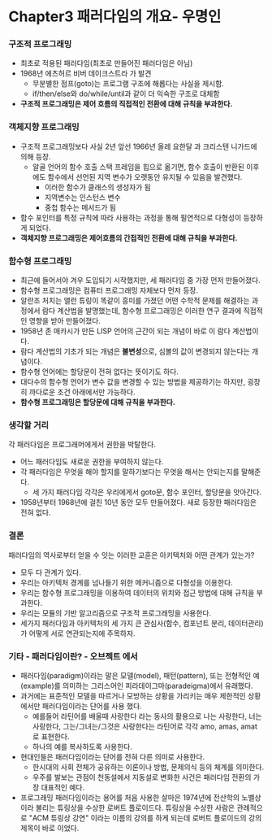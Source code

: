 # Chapter3 패러다임의 개요- 우명인

### 구조적 프로그래밍
* 최초로 적용된 패러다임(최초로 만들어진 패러다임은 아님)
* 1968년 에츠허르 비버 데이크스트라 가 발견
  * 무분별한 점프(goto)는 프로그램 구조에 해롭다는 사실을 제시함. 
  * if/then/else와  do/while/until과 같이 더 익숙한 구조로 대체함
* **구조적 프로그래밍은 제어 흐름의 직접적인 전환에 대해 규칙을 부과한다.**

### 객체지향 프로그래밍
* 구조적 프로그래밍보다 사실 2년 앞선 1966년 올레 요한달 과 크리스텐 니가드에 의해 등장.
  * 알골 언어의 함수 호출 스택 프레임을 힙으로 옮기면, 함수 호출이 반환된 이후에도 함수에서 선언된 지역 변수가 오랫동안 유지될 수 있음을 발견했다.
    * 이러한 함수가 클래스의 생성자가 됨 
    * 지역변수는 인스턴스 변수 
    * 중첩 함수는 메서드가 됨
* 함수 포인터를 특정 규칙에 따라 사용하는 과정을 통해 필연적으로 다형성이 등장하게 되었다.
* **객체지향 프로그래밍은 제어흐름의 간접적인 전환에 대해 규칙을 부과한다.**

### 함수형 프로그래밍
* 최근에 들어서야 겨우 도입되기 시작했지만, 세 패러다임 중 가장 먼저 만들어졌다.
* 함수형 프로그래밍은 컴퓨터 프로그래밍 자체보다 먼저 등장.
* 알란조 처치는 앨런 튜링이 똑같이 흥미를 가졌던 어떤 수학적 문제를 해결하는 과정에서 람다 계산법을 발명했는데, 함수형 프로그래밍은 이러한 연구 결과에 직접적인 영향을 받아 만들어졌다.
* 1958년 존 매카시가 만든 LISP 언어의 근간이 되는 개념이 바로 이 람다 계산법이다.
* 람다 계산법의 기초가 되는 개념은 **불변성**으로, 심볼의 값이 변경되지 않는다는 개념이다.
* 함수형 언어에는 할당문이 전혀 없다는 뜻이기도 하다.
* 대다수의 함수형 언어가 변수 값을 변경할 수 있는 방법을 제공하기는 하지만, 굉장히 까다로운 조건 아래에서만 가능하다.
* **함수형 프로그래밍은 할당문에 대해 규칙을 부과한다.**

### 생각할 거리
각 패러다임은 프로그래머에게서 권한을 박탈한다.
* 어느 패러다임도 새로운 권한을 부여하지 않는다.
* 각 패러다임은 무엇을 해야 할지를 말하기보다는 무엇을 해서는 안되는지를 말해준다.
  * 세 가지 패러다임 각각은 우리에게서 goto문, 함수 포인터, 할당문을 앗아간다.
* 1958년부터 1968년에 걸친 10년 동안 모두 만들어졌다. 새로 등장한 패러다임은 전혀 없다.

### 결론
패러다임의 역사로부터 얻을 수 잇는 이러한 교훈은 아키텍처와 어떤 관계가 있는가?
* 모두 다 관계가 있다. 
* 우리는 아키텍처 경계를 넘나들기 위한 메커니즘으로 다형성을 이용한다.
* 우리는 함수형 프로그래밍을 이용하여 데이터의 위치와 접근 방법에 대해 규칙을 부과한다.
* 우리는 모듈의 기반 알고리즘으로 구조적 프로그래밍을 사용한다.
* 세가지 패러다임과 아키텍처의 세 가지 큰 관심사(함수, 컴포넌트 분리, 데이터관리) 가 어떻게 서로 연관되는지에 주목하자.

### 기타 - 패러다임이란? - 오브젝트 에서 
* 패러다임(paradigm)이라는 말은 모델(model), 패턴(pattern), 또는 전형적인 예(example)를 의미하는 그리스어인 피라데이그마(paradeigma)에서 유래했다.
* 과거에는 표준적인 모델을 따르거나 모방하는 상황을 가리키는 매우 제한적인 상황에서만 패러다임이라는 단어를 사용 했다.
  * 예를들어 라틴어를 배울때 사랑한다 라는 동사의 활용으로 나는 사랑한다, 너는 사랑한다, 그는/그녀는/그것은 사랑한다는 라틴어로 각각 amo, amas, amat 로 표현한다. 
  * 하나의 예를 복사하도록 사용한다.
* 현대인들은 패러다임이라는 단어를 전혀 다른 의미로 사용한다.
  * 한시대의 사회 전체가 공유하는 이론이나 방법, 문제의식 등의 체계를 의미한다.
  * 우주를 발보는 관점이 천동설에서 지동설로 변화한 사건은 패러다임 전환의 가장 대표적인 예다.
* 프로그래밍 패러다임이라는 용어를 처음 사용한 살마은 1974년에 전산학의 노벨상이라 불리는 튜링상을 수상한 로버트 플로이드다. 튜링상을 수상한 사람은 관례적으로 "ACM 튜링상 강연" 이라는 이름의 강의를 하게 되는데 로버트 플로이드의 강의 제목이 바로 <The Paradigms of Programming> 이었다.
